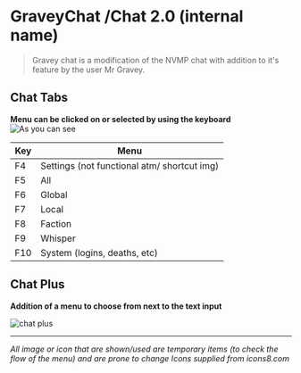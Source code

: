 # GraveyChat /Chat 2.0 (internal name)

> Gravey chat is a modification of the NVMP chat with addition to it's
> feature by the user Mr Gravey.


## Chat Tabs
**Menu can be clicked on or selected by using the keyboard**
![As you can see](https://i.imgur.com/7DY74nj.gif)


| Key | Menu |
|--|--|
| F4 | Settings (not functional atm/ shortcut img) 
|F5 | All 
|F6 | Global
|F7 | Local
|F8 | Faction
|F9 | Whisper
|F10 | System (logins, deaths, etc)

## Chat Plus
**Addition of a menu to choose from next to the text input**

![chat plus](https://i.imgur.com/zV6ckGC.png)



___
*All image or icon that are shown/used are temporary items (to check the flow of the menu) and are prone to change
Icons supplied from icons8.com*
<!--stackedit_data:
eyJoaXN0b3J5IjpbODQ4NTAzMTQ1LDk5NTE4MTEwLDE4NjczNz
E1NTNdfQ==
-->
